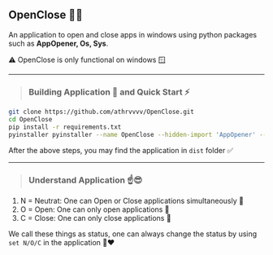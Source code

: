 ## OpenClose 📖📕

An application to open and close apps in windows using python packages such as **AppOpener, Os, Sys**. 

⚠️ OpenClose is only functional on windows 🪟

---

> ### Building Application 🔨 and Quick Start ⚡

``` sh
git clone https://github.com/athrvvvv/OpenClose.git
cd OpenClose
pip install -r requirements.txt
pyinstaller pyinstaller --name OpenClose --hidden-import 'AppOpener' --onefile --icon=icon.ico 'main.py'
```
After the above steps, you may find the application in `dist` folder ✅

---

> ### Understand Application ☝️😎

1. N = Neutrat: One can Open or Close applications simultaneously 📝
2. O = Open: One can only open applications 📖
3. C = Close: One can only close applications 📕

We call these things as status, one can always change the status by using `set N/O/C` in the application 🤝❤️